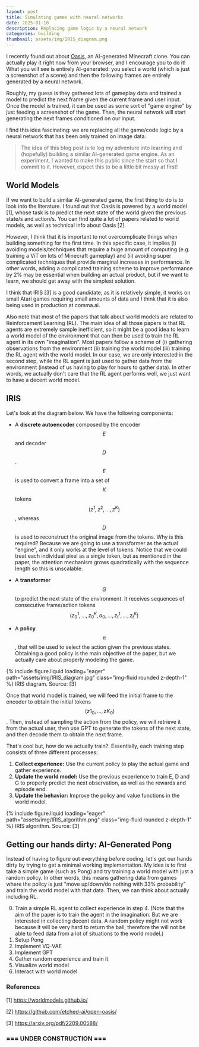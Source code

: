 ```yaml
---
layout: post
title: Simulating games with neural networks
date: 2025-01-10
description: Replacing game logic by a neural network
categories: building
thumbnail: assets/img/IRIS_diagram.png
---
```


I recently found out about [Oasis](https://oasisaiminecraft.com/), an AI-generated Minecraft clone. You can actually play it right now from your browser, and I encourage you to do it! What you will see is entirely AI-generated: you select a world (which is just a screenshot of a scene) and then the following frames are entirely generated by a neural network.

Roughly, my guess is they gathered lots of gameplay data and trained a model to predict the next frame given the current frame and user input. Once the model is trained, it can be used as some sort of "game engine" by just feeding a screenshot of the game. Then, the neural network will start generating the next frames conditioned on our input. 

I find this idea fascinating: we are replacing all the game/code logic by a neural network that has been only trained on image data.

> The idea of this blog post is to log my adventure into learning and (hopefully) building a similar AI-generated game engine. As an experiment, I wanted to make this public since the start so that I commit to it. However, expect this to be a little bit messy at first!

## World Models

If we want to build a similar AI-generated game, the first thing to do is to look into the literature. I found out that Oasis is powered by a world model [1], whose task is to predict the next state of the world given the previous state/s and action/s. You can find quite a lot of papers related to world models, as well as technical info about Oasis [2].

However, I think that it is important to not overcomplicate things when building something for the first time. In this specific case, it implies (i) avoiding models/techniques that require a huge amount of computing (e.g. training a ViT on lots of Minecraft gameplay) and (ii) avoiding super complicated techniques that provide marginal increases in performance. In other words, adding a complicated training scheme to improve performance by 2% may be essential when building an actual product, but if we want to learn, we should get away with the simplest solution.

I think that IRIS [3] is a good candidate, as it is relatively simple, it works on small Atari games requiring small amounts of data and I think that it is also being used in production at comma.ai. 

Also note that most of the papers that talk about world models are related to Reinforcement Learning (RL). The main idea of all those papers is that RL agents are extremely sample inefficient, so it might be a good idea to learn a world model of the environment that can then be used to train the RL agent in its own "imagination". Most papers follow a scheme of (i) gathering observations from the environment (ii) training the world model (iii) training the RL agent with the world model. In our case, we are only interested in the second step, while the RL agent is just used to gather data from the environment (instead of us having to play for hours to gather data). In other words, we actually don't care that the RL agent performs well, we just want to have a decent world model.

## IRIS

Let's look at the diagram below. We have the following components:

- A **discrete autoencoder** composed by the encoder $$E$$ and decoder $$D$$. $$E$$ is used to convert a frame into a set of $$K$$ tokens $$(z^1, z^2, ..., z^K)$$, whereas $$D$$ is used to reconstruct the original image from the tokens. Why is this required? Because we are going to use a transformer as the actual "engine", and it only works at the level of tokens. Notice that we could treat each individual pixel as a single token, but as mentioned in the paper, the attention mechanism grows quadratically with the sequence length so this is unscalable.  

- A **transformer** $$G$$ to predict the next state of the environment. It receives sequences of consecutive frame/action tokens $$(z_0^1,...,z_0^K,a_0,...,z_t^1, ...,z_t^{K})$$

- A **policy** $$\pi$$, that will be used to select the action given the previous states. Obtaining a good policy is the main objective of the paper, but we actually care about properly modeling the game. 

{% include figure.liquid loading="eager" path="assets/img/IRIS_diagram.jpg" class="img-fluid rounded z-depth-1" %} IRIS diagram. Source: [3] 

Once that world model is trained, we will feed the initial frame to the encoder to obtain the initial tokens $$(z1_0,...,zK_0)$$. Then, instead of sampling the action from the policy, we will retrieve it from the actual user, then use GPT to generate the tokens of the next state, and then decode them to obtain the next frame.  

That's cool but, how do we actually train?. Essentially, each training step consists of three different processes:

1. **Collect experience:** Use the current policy to play the actual game and gather experience.
2. **Update the world model:** Use the previous experience to train E, D and G to properly predict the next observation, as well as the rewards and episode end.
3. **Update the behavior:** Improve the policy and value functions in the world model.

{% include figure.liquid loading="eager" path="assets/img/IRIS_algorithm.png" class="img-fluid rounded z-depth-1" %} IRIS algorithm. Source: [3]

## Getting our hands dirty: AI-Generated Pong

Instead of having to figure out everything before coding, let's get our hands dirty by trying to get a minimal working implementation. My idea is to first take a simple game (such as Pong) and try training a world model with just a random policy. In other words, this means gathering data from games where the policy is just "move up/down/do nothing with 33% probability" and train the world model with that data. Then, we can think about actually including RL.   

0. Train a simple RL agent to collect experience in step 4. (Note that the aim of the paper is to train the agent in the imagination. But we are interested in collecting decent data. A random policy might not work because it will be very hard to return the ball, therefore the will not be able to feed data from a lot of situations to the world model.)
1. Setup Pong
2. Implement VQ-VAE
3. Implement GPT
4. Gather random experience and train it
5. Visualize world model
6. Interact with world model


### References

[1] <https://worldmodels.github.io/>

[2] <https://github.com/etched-ai/open-oasis/>

[3] <https://arxiv.org/pdf/2209.00588/>

### === UNDER CONSTRUCTION ===